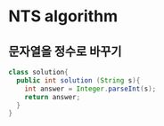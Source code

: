 # NTS algorithm

## 문자열을 정수로 바꾸기

```java
class solution{
  public int solution (String s){
    int answer = Integer.parseInt(s);
    return answer;
  }
}
```
